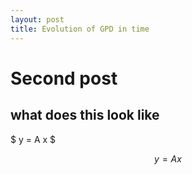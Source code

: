 ```yaml
---
layout: post
title: Evolution of GPD in time
---
```



# Second post

## what does this look like


$ y = A x $

$$ y = Ax $$


